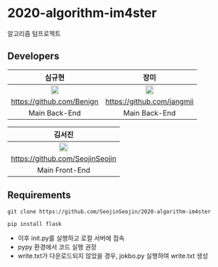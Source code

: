 # 2020-algorithm-im4ster
알고리즘 텀프로젝트

## Developers

|                                          심규현                                          |                                           장미                                           |
| :---------------------------------------------------------------------------------------: | :---------------------------------------------------------------------------------------: |
| <img src="https://avatars2.githubusercontent.com/u/42381109?s=460&u=9e4a18510264385e5c2566d565261badd9a674a2&v=4" width="30%"></img> | <img src="https://avatars2.githubusercontent.com/u/48902898?s=460&u=a0cfd856eec3047deb13fa2d54b1f7e82a596eb2&v=4" width="30%"></img> |
|                                https://github.com/Benign                                 |                                 https://github.com/jangmii                                  |
|                                      Main Back-End                                       |                                       Main Back-End                                       |

|                                                             김서진                                                                   |
| :----------------------------------------------------------------------------------------------------------------------------------: |
| <img src="https://avatars0.githubusercontent.com/u/48249505?s=400&u=205a299a022725da6a76108d1d0a53f84b73e85b&v=4" width="30%"></img> |
|                                                   https://github.com/SeojinSeojin                                                    |
|                                                              Main Front-End                                                          |

## Requirements

    git clone https://github.com/SeojinSeojin/2020-algorithm-im4ster

    pip install flask

- 이후 init.py를 실행하고 로컬 서버에 접속
- pypy 환경에서 코드 실행 권장
- write.txt가 다운로드되지 않았을 경우, jokbo.py 실행하여 write.txt 생성
